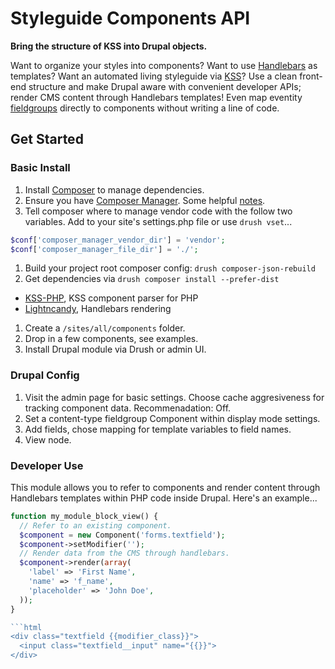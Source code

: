 # Styleguide Components API

**Bring the structure of KSS into Drupal objects.**

Want to organize your styles into components? Want to use [Handlebars](http://handlebarsjs.com) as templates? Want an automated living styleguide via [KSS](http://warpspire.com/kss/styleguides)? Use a clean front-end structure and make Drupal aware with convenient developer APIs; render CMS content through Handlebars templates! Even map eventity [fieldgroups](https://www.drupal.org/project/field_group) directly to components without writing a line of code.

## Get Started

### Basic Install
1. Install [Composer](https://getcomposer.org/doc/00-intro.md) to manage dependencies.
1. Ensure you have [Composer Manager](https://www.drupal.org/project/composer_manager). Some helpful [notes](https://www.drupal.org/node/2405805).
1. Tell composer where to manage vendor code with the follow two variables. Add to your site's settings.php file or use `drush vset`...
```php
$conf['composer_manager_vendor_dir'] = 'vendor';
$conf['composer_manager_file_dir'] = './';
```
1. Build your project root composer config: `drush composer-json-rebuild`
1. Get dependencies via `drush composer install --prefer-dist`
  * [KSS-PHP](https://github.com/scaninc/kss-php), KSS component parser for PHP
  * [Lightncandy](https://github.com/zordius/lightncandy), Handlebars rendering
1. Create a `/sites/all/components` folder.
1. Drop in a few components, see examples.
1. Install Drupal module via Drush or admin UI.

### Drupal Config
1. Visit the admin page for basic settings. Choose cache aggresiveness for tracking component data. Recommenadation: Off.
1. Set a content-type fieldgroup Component within display mode settings.
1. Add fields, chose mapping for template variables to field names.
1. View node.

### Developer Use
This module allows you to refer to components and render content through Handlebars templates within PHP code inside Drupal.  Here's an example...

```php
function my_module_block_view() {
  // Refer to an existing component.
  $component = new Component('forms.textfield');
  $component->setModifier('');
  // Render data from the CMS through handlebars.
  $component->render(array(
    'label' => 'First Name',
    'name' => 'f_name',
    'placeholder' => 'John Doe',
  ));
}

```html
<div class="textfield {{modifier_class}}">
  <input class="textfield__input" name="{{}}">
</div>
```
